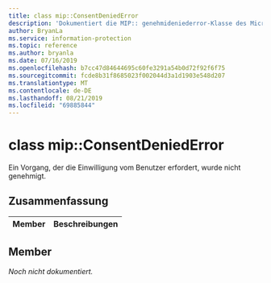 ```yaml
---
title: class mip::ConsentDeniedError
description: 'Dokumentiert die MIP:: genehmideniederror-Klasse des Microsoft Information Protection (MIP) SDK.'
author: BryanLa
ms.service: information-protection
ms.topic: reference
ms.author: bryanla
ms.date: 07/16/2019
ms.openlocfilehash: b7cc47d84644695c60fe3291a54b0d72f92f6f75
ms.sourcegitcommit: fcde8b31f8685023f002044d3a1d1903e548d207
ms.translationtype: MT
ms.contentlocale: de-DE
ms.lasthandoff: 08/21/2019
ms.locfileid: "69885844"
---
```

# <a name="class-mipconsentdeniederror"></a>class mip::ConsentDeniedError 
Ein Vorgang, der die Einwilligung vom Benutzer erfordert, wurde nicht genehmigt.
  
## <a name="summary"></a>Zusammenfassung
 Member                        | Beschreibungen                                
--------------------------------|---------------------------------------------
  
## <a name="members"></a>Member
_Noch nicht dokumentiert._
